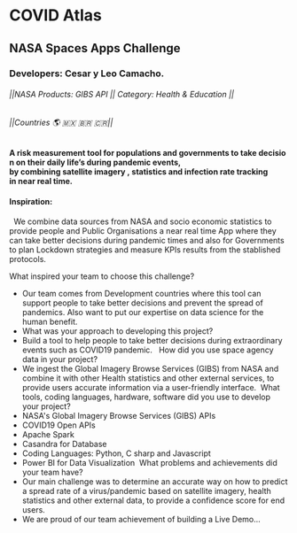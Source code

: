 # COVID Atlas
## NASA Spaces Apps Challenge
### Developers: Cesar y Leo Camacho. 
###### ||NASA Products: GIBS API || Category: Health & Education ||
###### ||Countries 🌎 🇲🇽 🇧🇷 🇨🇷||

#### A risk measurement tool for populations and governments to take decision on their daily life’s during pandemic events, by combining satellite imagery , statistics and infection rate tracking in near real time.  

#### Inspiration:
 
We combine data sources from NASA and socio economic statistics to provide people and Public Organisations a near real time App where they can take better decisions during pandemic times and also for Governments to plan Lockdown strategies and measure KPIs results from the stablished protocols.  

What inspired your team to choose this challenge? 

* Our team comes from Development countries where this tool can support people to take better decisions and prevent the spread of pandemics. Also want to put our expertise on data science for the human benefit.   
* What was your approach to developing this project?  
*  Build a tool to help people to take better decisions during extraordinary events such as COVID19 pandemic.  
How did you use space agency data in your project? 
* We ingest the Global Imagery Browse Services (GIBS) from NASA and combine it with other Health statistics and other external services, to provide users accurate information via a user-friendly interface. 
What tools, coding languages, hardware, software did you use to develop your project? 
* NASA's Global Imagery Browse Services (GIBS) APIs 
* COVID19 Open APIs 
* Apache Spark  
* Casandra for Database 
* Coding Languages: Python, C sharp and Javascript 
* Power BI for Data Visualization 
What problems and achievements did your team have?
* Our main challenge was to determine an accurate way on how to predict a spread rate of a virus/pandemic based on satellite imagery, health statistics and other external data, to provide a confidence score for end users.  
* We are proud of our team achievement of building a Live Demo...  
